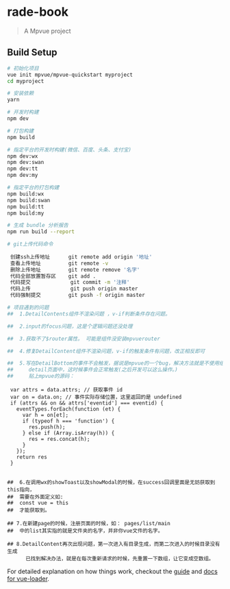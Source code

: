 # rade-book

> A Mpvue project

## Build Setup

``` bash
# 初始化项目
vue init mpvue/mpvue-quickstart myproject
cd myproject

# 安装依赖
yarn

# 开发时构建
npm dev

# 打包构建
npm build

# 指定平台的开发时构建(微信、百度、头条、支付宝)
npm dev:wx
npm dev:swan
npm dev:tt
npm dev:my

# 指定平台的打包构建
npm build:wx
npm build:swan
npm build:tt
npm build:my

# 生成 bundle 分析报告
npm run build --report

# git上传代码命令
 
 创建ssh上传地址      git remote add origin '地址'
 查看上传地址         git remote -v
 删除上传地址         git remote remove '名字'
 代码全部放置暂存区    git add .
 代码提交             git commit -m '注释'
 代码上传             git push origin master
 代码强制提交         git push -f origin master

# 项目遇到的问题
##  1.DetailContents组件不渲染问题 ，v-if判断条件存在问题。

##  2.input的focus问题，这是个逻辑问题还没处理

##  3.获取不了$router属性。 可能是组件没安装mpvuerouter

##  4.修复DetailContent组件不渲染问题，v-if的触发条件有问题，改正相反即可

##  5.写在DetailBottom的事件不会触发，据说是mpvue的一个bug，解决方法就是不使用组件，直接将组件的内容写到
##     detail页面中，这时候事件会正常触发(之后开发可以这么操作。)
##     贴上mpvue的源码：
 ```     
     var attrs = data.attrs; // 获取事件 id
     var on = data.on; // 事件实际存储位置，这里返回的是 undefined
     if (attrs && on && attrs['eventid'] === eventid) {
       eventTypes.forEach(function (et) {
         var h = on[et];
         if (typeof h === 'function') {
           res.push(h);
         } else if (Array.isArray(h)) {
           res = res.concat(h);
         }
       });
       return res
     }
```

##  6.在调用wx的showToast以及showModal的时候，在success回调里面是无妨获取到this指向，
##  需要在外面定义如:
##  const vue = this
##  才能获取到。

## 7.在新建page的时候，注册页面的时候，如： pages/list/main
##  中的list其实指的就是文件夹的名字，并非你vue文件的名字。

## 8.DetailContent再次出现问题，第一次进入有目录生成，而第二次进入的时候目录没有生成
      已找到解决办法，就是在每次重新请求的时候，先重置一下数组，让它变成空数组。
```
For detailed explanation on how things work, checkout the [guide](http://vuejs-templates.github.io/webpack/) and [docs for vue-loader](http://vuejs.github.io/vue-loader).
